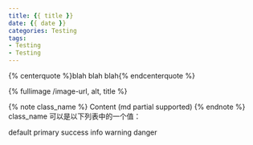 ```yaml
---
title: {{ title }}
date: {{ date }}
categories: Testing
tags:
- Testing
- Testing
---
```


{% centerquote %}blah blah blah{% endcenterquote %}

<!-- more -->

{% fullimage /image-url, alt, title %}

{% note class_name %} Content (md partial supported) {% endnote %}
class_name 可以是以下列表中的一个值：

default
primary
success
info
warning
danger